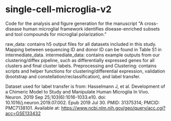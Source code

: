 # single-cell-microglia-v2
Code for the analysis and figure generation for the manuscript "A cross-disease human microglial framework identifies disease-enriched subsets and tool compounds for microglial polarization."

raw_data: contains h5 output files for all datasets included in this study. Mapping between sequencing ID and donor ID can be found in Table S1 in intermediate_data.
intermediate_data: contains example outputs from our clustering/diffex pipeline, such as differentially expressed genes for all clusters and final cluster labels.
Preprocessing and Clustering: contains scripts and helper functions for clustering/differential expression, validation (bootstrap and constellation/reclassification), and label transfer. 

Dataset used for label transfer is from:
Hasselmann J, et al. Development of a Chimeric Model to Study and Manipulate Human Microglia In Vivo. Neuron. 2019 Sep 25;103(6):1016-1033.e10. doi: 10.1016/j.neuron.2019.07.002. Epub 2019 Jul 30. PMID: 31375314; PMCID: PMC7138101.
Available at: https://www.ncbi.nlm.nih.gov/geo/query/acc.cgi?acc=GSE133432
